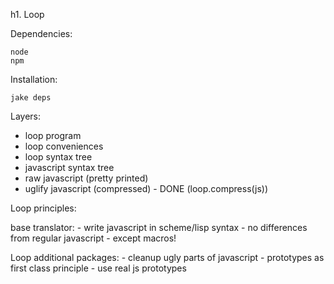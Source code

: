 h1. Loop

Dependencies:

    node
    npm

Installation:

    jake deps

Layers:
  - loop program
  - loop conveniences
  - loop syntax tree
  - javascript syntax tree
  - raw javascript (pretty printed)
  - uglify javascript (compressed) - DONE (loop.compress(js))

Loop principles:

  base translator:
    - write javascript in scheme/lisp syntax
    - no differences from regular javascript
    - except macros!

  Loop additional packages:
    - cleanup ugly parts of javascript
    - prototypes as first class principle - use real js prototypes

